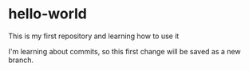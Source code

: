 # hello-world
This is my first repository and learning how to use it

I'm learning about commits, so this first change will be saved as a new branch.
